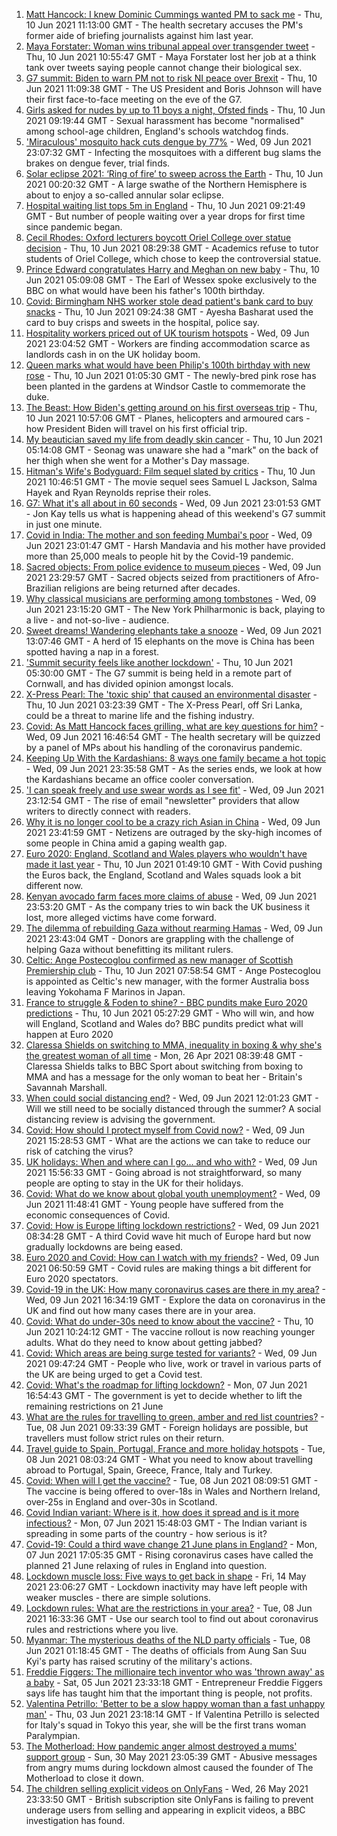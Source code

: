 1. [Matt Hancock: I knew Dominic Cummings wanted PM to sack me](https://www.bbc.co.uk/news/uk-politics-57425830) - Thu, 10 Jun 2021 11:13:00 GMT - The health secretary accuses the PM's former aide of briefing journalists against him last year.
2. [Maya Forstater: Woman wins tribunal appeal over transgender tweet](https://www.bbc.co.uk/news/uk-57426579) - Thu, 10 Jun 2021 10:55:47 GMT - Maya Forstater lost her job at a think tank over tweets saying people cannot change their biological sex.
3. [G7 summit: Biden to warn PM not to risk NI peace over Brexit](https://www.bbc.co.uk/news/uk-politics-57411135) - Thu, 10 Jun 2021 11:09:38 GMT - The US President and Boris Johnson will have their first face-to-face meeting on the eve of the G7.
4. [Girls asked for nudes by up to 11 boys a night, Ofsted finds](https://www.bbc.co.uk/news/education-57411363) - Thu, 10 Jun 2021 09:19:44 GMT - Sexual harassment has become "normalised" among school-age children, England's schools watchdog finds.
5. ['Miraculous' mosquito hack cuts dengue by 77%](https://www.bbc.co.uk/news/health-57417219) - Wed, 09 Jun 2021 23:07:32 GMT - Infecting the mosquitoes with a different bug slams the brakes on dengue fever, trial finds.
6. [Solar eclipse 2021: ‘Ring of fire’ to sweep across the Earth](https://www.bbc.co.uk/news/science-environment-57420056) - Thu, 10 Jun 2021 00:20:32 GMT - A large swathe of the Northern Hemisphere is about to enjoy a so-called annular solar eclipse.
7. [Hospital waiting list tops 5m in England](https://www.bbc.co.uk/news/health-57419504) - Thu, 10 Jun 2021 09:21:49 GMT - But number of people waiting over a year drops for first time since pandemic began.
8. [Cecil Rhodes: Oxford lecturers boycott Oriel College over statue decision](https://www.bbc.co.uk/news/uk-57422751) - Thu, 10 Jun 2021 08:29:38 GMT - Academics refuse to tutor students of Oriel College, which chose to keep the controversial statue.
9. [Prince Edward congratulates Harry and Meghan on new baby](https://www.bbc.co.uk/news/uk-57422627) - Thu, 10 Jun 2021 05:09:08 GMT - The Earl of Wessex spoke exclusively to the BBC on what would have been his father's 100th birthday.
10. [Covid: Birmingham NHS worker stole dead patient's bank card to buy snacks](https://www.bbc.co.uk/news/uk-england-birmingham-57425821) - Thu, 10 Jun 2021 09:24:38 GMT - Ayesha Basharat used the card to buy crisps and sweets in the hospital, police say.
11. [Hospitality workers priced out of UK tourism hotspots](https://www.bbc.co.uk/news/business-57403083) - Wed, 09 Jun 2021 23:04:52 GMT - Workers are finding accommodation scarce as landlords cash in on the UK holiday boom.
12. [Queen marks what would have been Philip's 100th birthday with new rose](https://www.bbc.co.uk/news/uk-57422065) - Thu, 10 Jun 2021 01:05:30 GMT - The newly-bred pink rose has been planted in the gardens at Windsor Castle to commemorate the duke.
13. [The Beast: How Biden's getting around on his first overseas trip](https://www.bbc.co.uk/news/world-us-canada-57424507) - Thu, 10 Jun 2021 10:57:06 GMT - Planes, helicopters and armoured cars - how President Biden will travel on his first official trip.
14. [My beautician saved my life from deadly skin cancer](https://www.bbc.co.uk/news/uk-scotland-edinburgh-east-fife-57402450) - Thu, 10 Jun 2021 05:14:08 GMT - Seonag was unaware she had a "mark" on the back of her thigh when she went for a Mother's Day massage.
15. [Hitman's Wife's Bodyguard: Film sequel slated by critics](https://www.bbc.co.uk/news/entertainment-arts-56251090) - Thu, 10 Jun 2021 10:46:51 GMT - The movie sequel sees Samuel L Jackson, Salma Hayek and Ryan Reynolds reprise their roles.
16. [G7: What it's all about in 60 seconds](https://www.bbc.co.uk/news/uk-57406029) - Wed, 09 Jun 2021 23:01:53 GMT - Jon Kay tells us what is happening ahead of this weekend's G7 summit in just one minute.
17. [Covid in India: The mother and son feeding Mumbai's poor](https://www.bbc.co.uk/news/world-asia-india-57418671) - Wed, 09 Jun 2021 23:01:47 GMT - Harsh Mandavia and his mother have provided more than 25,000 meals to people hit by the Covid-19 pandemic.
18. [Sacred objects: From police evidence to museum pieces](https://www.bbc.co.uk/news/world-latin-america-57306362) - Wed, 09 Jun 2021 23:29:57 GMT - Sacred objects seized from practitioners of Afro-Brazilian religions are being returned after decades.
19. [Why classical musicians are performing among tombstones](https://www.bbc.co.uk/news/world-us-canada-57422026) - Wed, 09 Jun 2021 23:15:20 GMT - The New York Philharmonic is back, playing to a live - and not-so-live - audience.
20. [Sweet dreams! Wandering elephants take a snooze](https://www.bbc.co.uk/news/world-57416368) - Wed, 09 Jun 2021 13:07:46 GMT - A herd of 15 elephants on the move is China has been spotted having a nap in a forest.
21. ['Summit security feels like another lockdown'](https://www.bbc.co.uk/news/uk-england-cornwall-57399071) - Thu, 10 Jun 2021 05:30:00 GMT - The G7 summit is being held in a remote part of Cornwall, and has divided opinion amongst locals.
22. [X-Press Pearl: The 'toxic ship' that caused an environmental disaster](https://www.bbc.co.uk/news/world-asia-57395693) - Thu, 10 Jun 2021 03:23:39 GMT - The X-Press Pearl, off Sri Lanka, could be a threat to marine life and the fishing industry.
23. [Covid: As Matt Hancock faces grilling, what are key questions for him?](https://www.bbc.co.uk/news/uk-politics-57284470) - Wed, 09 Jun 2021 16:46:54 GMT - The health secretary will be quizzed by a panel of MPs about his handling of the coronavirus pandemic.
24. [Keeping Up With the Kardashians: 8 ways one family became a hot topic](https://www.bbc.co.uk/news/entertainment-arts-57343862) - Wed, 09 Jun 2021 23:35:58 GMT - As the series ends, we look at how the Kardashians became an office cooler conversation.
25. ['I can speak freely and use swear words as I see fit'](https://www.bbc.co.uk/news/business-57382955) - Wed, 09 Jun 2021 23:12:54 GMT - The rise of email "newsletter" providers that allow writers to directly connect with readers.
26. [Why it is no longer cool to be a crazy rich Asian in China](https://www.bbc.co.uk/news/world-asia-china-57380367) - Wed, 09 Jun 2021 23:41:59 GMT - Netizens are outraged by the sky-high incomes of some people in China amid a gaping wealth gap.
27. [Euro 2020: England, Scotland and Wales players who wouldn't have made it last year](https://www.bbc.co.uk/news/newsbeat-57259395) - Thu, 10 Jun 2021 01:49:10 GMT - With Covid pushing the Euros back, the England, Scotland and Wales squads look a bit different now.
28. [Kenyan avocado farm faces more claims of abuse](https://www.bbc.co.uk/news/world-africa-57413354) - Wed, 09 Jun 2021 23:53:20 GMT - As the company tries to win back the UK business it lost, more alleged victims have come forward.
29. [The dilemma of rebuilding Gaza without rearming Hamas](https://www.bbc.co.uk/news/world-middle-east-57396819) - Wed, 09 Jun 2021 23:43:04 GMT - Donors are grappling with the challenge of helping Gaza without benefitting its militant rulers.
30. [Celtic: Ange Postecoglou confirmed as new manager of Scottish Premiership club](https://www.bbc.co.uk/sport/football/56634729) - Thu, 10 Jun 2021 07:58:54 GMT - Ange Postecoglou is appointed as Celtic's new manager, with the former Australia boss leaving Yokohama F Marinos in Japan.
31. [France to struggle & Foden to shine? - BBC pundits make Euro 2020 predictions](https://www.bbc.co.uk/sport/football/57413544) - Thu, 10 Jun 2021 05:27:29 GMT - Who will win, and how will England, Scotland and Wales do? BBC pundits predict what will happen at Euro 2020
32. [Claressa Shields on switching to MMA, inequality in boxing & why she's the greatest woman of all time](https://www.bbc.co.uk/sport/av/boxing/56881603) - Mon, 26 Apr 2021 08:39:48 GMT - Claressa Shields talks to BBC Sport about switching from boxing to MMA and has a message for the only woman to beat her - Britain's Savannah Marshall.
33. [When could social distancing end?](https://www.bbc.co.uk/news/uk-51506729) - Wed, 09 Jun 2021 12:01:23 GMT - Will we still need to be socially distanced through the summer? A social distancing review is advising the government.
34. [Covid: How should I protect myself from Covid now?](https://www.bbc.co.uk/news/health-57087517) - Wed, 09 Jun 2021 15:28:53 GMT - What are the actions we can take to reduce our risk of catching the virus?
35. [UK holidays: When and where can I go... and who with?](https://www.bbc.co.uk/news/explainers-52646738) - Wed, 09 Jun 2021 15:56:33 GMT - Going abroad is not straightforward, so many people are opting to stay in the UK for their holidays.
36. [Covid: What do we know about global youth unemployment?](https://www.bbc.co.uk/news/57406236) - Wed, 09 Jun 2021 11:48:41 GMT - Young people have suffered from the economic consequences of Covid.
37. [Covid: How is Europe lifting lockdown restrictions?](https://www.bbc.co.uk/news/explainers-53640249) - Wed, 09 Jun 2021 08:34:28 GMT - A third Covid wave hit much of Europe hard but now gradually lockdowns are being eased.
38. [Euro 2020 and Covid: How can I watch with my friends?](https://www.bbc.co.uk/news/uk-57386719) - Wed, 09 Jun 2021 06:50:59 GMT - Covid rules are making things a bit different for Euro 2020 spectators.
39. [Covid-19 in the UK: How many coronavirus cases are there in my area?](https://www.bbc.co.uk/news/uk-51768274) - Wed, 09 Jun 2021 16:34:19 GMT - Explore the data on coronavirus in the UK and find out how many cases there are in your area.
40. [Covid: What do under-30s need to know about the vaccine?](https://www.bbc.co.uk/news/health-57273875) - Thu, 10 Jun 2021 10:24:12 GMT - The vaccine rollout is now reaching younger adults. What do they need to know about getting jabbed?
41. [Covid: Which areas are being surge tested for variants?](https://www.bbc.co.uk/news/explainers-54872039) - Wed, 09 Jun 2021 09:47:24 GMT - People who live, work or travel in various parts of the UK are being urged to get a Covid test.
42. [Covid: What's the roadmap for lifting lockdown?](https://www.bbc.co.uk/news/explainers-52530518) - Mon, 07 Jun 2021 16:54:43 GMT - The government is yet to decide whether to lift the remaining restrictions on 21 June
43. [What are the rules for travelling to green, amber and red list countries?](https://www.bbc.co.uk/news/explainers-52544307) - Tue, 08 Jun 2021 09:33:39 GMT - Foreign holidays are possible, but travellers must follow strict rules on their return.
44. [Travel guide to Spain, Portugal, France and more holiday hotspots](https://www.bbc.co.uk/news/explainers-56997931) - Tue, 08 Jun 2021 08:03:24 GMT - What you need to know about travelling abroad to Portugal, Spain, Greece, France, Italy and Turkey.
45. [Covid: When will I get the vaccine?](https://www.bbc.co.uk/news/health-55045639) - Tue, 08 Jun 2021 08:09:51 GMT - The vaccine is being offered to over-18s in Wales and Northern Ireland, over-25s in England and over-30s in Scotland.
46. [Covid Indian variant: Where is it, how does it spread and is it more infectious?](https://www.bbc.co.uk/news/health-57157496) - Mon, 07 Jun 2021 15:48:03 GMT - The Indian variant is spreading in some parts of the country - how serious is it?
47. [Covid-19: Could a third wave change 21 June plans in England?](https://www.bbc.co.uk/news/health-57328469) - Mon, 07 Jun 2021 17:05:35 GMT - Rising coronavirus cases have called the planned 21 June relaxing of rules in England into question.
48. [Lockdown muscle loss: Five ways to get back in shape](https://www.bbc.co.uk/news/uk-56887390) - Fri, 14 May 2021 23:06:27 GMT - Lockdown inactivity may have left people with weaker muscles - there are simple solutions.
49. [Lockdown rules: What are the restrictions in your area?](https://www.bbc.co.uk/news/uk-54373904) - Tue, 08 Jun 2021 16:33:36 GMT - Use our search tool to find out about coronavirus rules and restrictions where you live.
50. [Myanmar: The mysterious deaths of the NLD party officials](https://www.bbc.co.uk/news/world-asia-57380237) - Tue, 08 Jun 2021 01:18:45 GMT - The deaths of officials from Aung San Suu Kyi's party has raised scrutiny of the military's actions.
51. [Freddie Figgers: The millionaire tech inventor who was 'thrown away' as a baby](https://www.bbc.co.uk/news/stories-57081087) - Sat, 05 Jun 2021 23:33:18 GMT - Entrepreneur Freddie Figgers says life has taught him that the important thing is people, not profits.
52. [Valentina Petrillo: 'Better to be a slow happy woman than a fast unhappy man'](https://www.bbc.co.uk/news/stories-57338207) - Thu, 03 Jun 2021 23:18:14 GMT - If Valentina Petrillo is selected for Italy's squad in Tokyo this year, she will be the first trans woman Paralympian.
53. [The Motherload: How pandemic anger almost destroyed a mums' support group](https://www.bbc.co.uk/news/stories-57285368) - Sun, 30 May 2021 23:05:39 GMT - Abusive messages from angry mums during lockdown almost caused the founder of The Motherload to close it down.
54. [The children selling explicit videos on OnlyFans](https://www.bbc.co.uk/news/uk-57255983) - Wed, 26 May 2021 23:33:50 GMT - British subscription site OnlyFans is failing to prevent underage users from selling and appearing in explicit videos, a BBC investigation has found.
